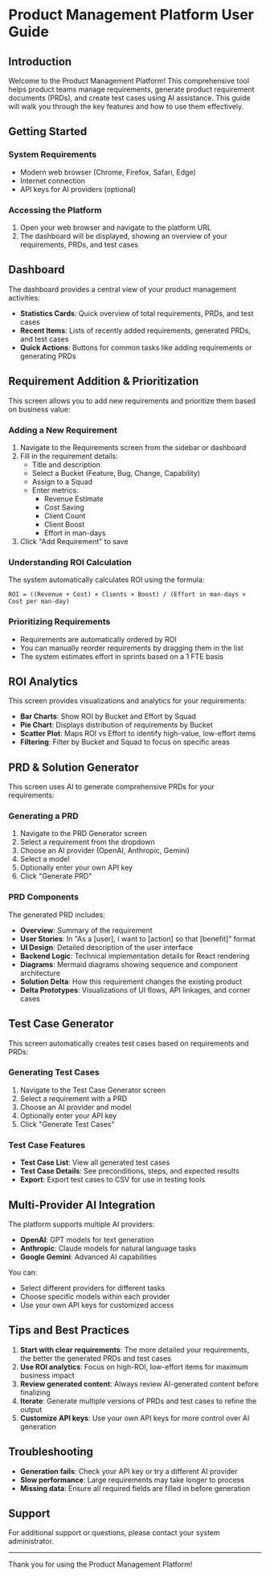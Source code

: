 # Product Management Platform User Guide

## Introduction

Welcome to the Product Management Platform! This comprehensive tool helps product teams manage requirements, generate product requirement documents (PRDs), and create test cases using AI assistance. This guide will walk you through the key features and how to use them effectively.

## Getting Started

### System Requirements
- Modern web browser (Chrome, Firefox, Safari, Edge)
- Internet connection
- API keys for AI providers (optional)

### Accessing the Platform
1. Open your web browser and navigate to the platform URL
2. The dashboard will be displayed, showing an overview of your requirements, PRDs, and test cases

## Dashboard

The dashboard provides a central view of your product management activities:

- **Statistics Cards**: Quick overview of total requirements, PRDs, and test cases
- **Recent Items**: Lists of recently added requirements, generated PRDs, and test cases
- **Quick Actions**: Buttons for common tasks like adding requirements or generating PRDs

## Requirement Addition & Prioritization

This screen allows you to add new requirements and prioritize them based on business value:

### Adding a New Requirement
1. Navigate to the Requirements screen from the sidebar or dashboard
2. Fill in the requirement details:
   - Title and description
   - Select a Bucket (Feature, Bug, Change, Capability)
   - Assign to a Squad
   - Enter metrics:
     - Revenue Estimate
     - Cost Saving
     - Client Count
     - Client Boost
     - Effort in man-days
3. Click "Add Requirement" to save

### Understanding ROI Calculation
The system automatically calculates ROI using the formula:
```
ROI = ((Revenue + Cost) × Clients × Boost) / (Effort in man-days × Cost per man-day)
```

### Prioritizing Requirements
- Requirements are automatically ordered by ROI
- You can manually reorder requirements by dragging them in the list
- The system estimates effort in sprints based on a 1 FTE basis

## ROI Analytics

This screen provides visualizations and analytics for your requirements:

- **Bar Charts**: Show ROI by Bucket and Effort by Squad
- **Pie Chart**: Displays distribution of requirements by Bucket
- **Scatter Plot**: Maps ROI vs Effort to identify high-value, low-effort items
- **Filtering**: Filter by Bucket and Squad to focus on specific areas

## PRD & Solution Generator

This screen uses AI to generate comprehensive PRDs for your requirements:

### Generating a PRD
1. Navigate to the PRD Generator screen
2. Select a requirement from the dropdown
3. Choose an AI provider (OpenAI, Anthropic, Gemini)
4. Select a model
5. Optionally enter your own API key
6. Click "Generate PRD"

### PRD Components
The generated PRD includes:
- **Overview**: Summary of the requirement
- **User Stories**: In "As a [user], I want to [action] so that [benefit]" format
- **UI Design**: Detailed description of the user interface
- **Backend Logic**: Technical implementation details for React rendering
- **Diagrams**: Mermaid diagrams showing sequence and component architecture
- **Solution Delta**: How this requirement changes the existing product
- **Delta Prototypes**: Visualizations of UI flows, API linkages, and corner cases

## Test Case Generator

This screen automatically creates test cases based on requirements and PRDs:

### Generating Test Cases
1. Navigate to the Test Case Generator screen
2. Select a requirement with a PRD
3. Choose an AI provider and model
4. Optionally enter your API key
5. Click "Generate Test Cases"

### Test Case Features
- **Test Case List**: View all generated test cases
- **Test Case Details**: See preconditions, steps, and expected results
- **Export**: Export test cases to CSV for use in testing tools

## Multi-Provider AI Integration

The platform supports multiple AI providers:

- **OpenAI**: GPT models for text generation
- **Anthropic**: Claude models for natural language tasks
- **Google Gemini**: Advanced AI capabilities

You can:
- Select different providers for different tasks
- Choose specific models within each provider
- Use your own API keys for customized access

## Tips and Best Practices

1. **Start with clear requirements**: The more detailed your requirements, the better the generated PRDs and test cases
2. **Use ROI analytics**: Focus on high-ROI, low-effort items for maximum business impact
3. **Review generated content**: Always review AI-generated content before finalizing
4. **Iterate**: Generate multiple versions of PRDs and test cases to refine the output
5. **Customize API keys**: Use your own API keys for more control over AI generation

## Troubleshooting

- **Generation fails**: Check your API key or try a different AI provider
- **Slow performance**: Large requirements may take longer to process
- **Missing data**: Ensure all required fields are filled in before generation

## Support

For additional support or questions, please contact your system administrator.

---

Thank you for using the Product Management Platform!

